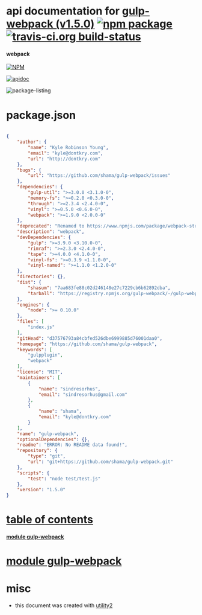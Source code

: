 # api documentation for  [gulp-webpack (v1.5.0)](https://github.com/shama/gulp-webpack)  [![npm package](https://img.shields.io/npm/v/npmdoc-gulp-webpack.svg?style=flat-square)](https://www.npmjs.org/package/npmdoc-gulp-webpack) [![travis-ci.org build-status](https://api.travis-ci.org/npmdoc/node-npmdoc-gulp-webpack.svg)](https://travis-ci.org/npmdoc/node-npmdoc-gulp-webpack)
#### webpack

[![NPM](https://nodei.co/npm/gulp-webpack.png?downloads=true)](https://www.npmjs.com/package/gulp-webpack)

[![apidoc](https://npmdoc.github.io/node-npmdoc-gulp-webpack/build/screen-capture.buildNpmdoc.browser._2Fhome_2Ftravis_2Fbuild_2Fnpmdoc_2Fnode-npmdoc-gulp-webpack_2Ftmp_2Fbuild_2Fapidoc.html.png)](https://npmdoc.github.io/node-npmdoc-gulp-webpack/build..beta..travis-ci.org/apidoc.html)

![package-listing](https://npmdoc.github.io/node-npmdoc-gulp-webpack/build/screen-capture.npmPackageListing.svg)



# package.json

```json

{
    "author": {
        "name": "Kyle Robinson Young",
        "email": "kyle@dontkry.com",
        "url": "http://dontkry.com"
    },
    "bugs": {
        "url": "https://github.com/shama/gulp-webpack/issues"
    },
    "dependencies": {
        "gulp-util": ">=3.0.0 <3.1.0-0",
        "memory-fs": ">=0.2.0 <0.3.0-0",
        "through": ">=2.3.4 <2.4.0-0",
        "vinyl": ">=0.5.0 <0.6.0-0",
        "webpack": ">=1.9.0 <2.0.0-0"
    },
    "deprecated": "Renamed to https://www.npmjs.com/package/webpack-stream",
    "description": "webpack",
    "devDependencies": {
        "gulp": ">=3.9.0 <3.10.0-0",
        "rimraf": ">=2.3.0 <2.4.0-0",
        "tape": ">=4.0.0 <4.1.0-0",
        "vinyl-fs": ">=0.3.9 <1.1.0-0",
        "vinyl-named": ">=1.1.0 <1.2.0-0"
    },
    "directories": {},
    "dist": {
        "shasum": "7aa683fe88c02d246148e27c7229cb6b62892dba",
        "tarball": "https://registry.npmjs.org/gulp-webpack/-/gulp-webpack-1.5.0.tgz"
    },
    "engines": {
        "node": ">= 0.10.0"
    },
    "files": [
        "index.js"
    ],
    "gitHead": "d37576793a84cbfed526dbe6999885d76001daa0",
    "homepage": "https://github.com/shama/gulp-webpack",
    "keywords": [
        "gulpplugin",
        "webpack"
    ],
    "license": "MIT",
    "maintainers": [
        {
            "name": "sindresorhus",
            "email": "sindresorhus@gmail.com"
        },
        {
            "name": "shama",
            "email": "kyle@dontkry.com"
        }
    ],
    "name": "gulp-webpack",
    "optionalDependencies": {},
    "readme": "ERROR: No README data found!",
    "repository": {
        "type": "git",
        "url": "git+https://github.com/shama/gulp-webpack.git"
    },
    "scripts": {
        "test": "node test/test.js"
    },
    "version": "1.5.0"
}
```



# <a name="apidoc.tableOfContents"></a>[table of contents](#apidoc.tableOfContents)

#### [module gulp-webpack](#apidoc.module.gulp-webpack)



# <a name="apidoc.module.gulp-webpack"></a>[module gulp-webpack](#apidoc.module.gulp-webpack)



# misc
- this document was created with [utility2](https://github.com/kaizhu256/node-utility2)
